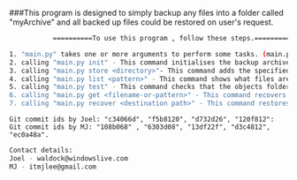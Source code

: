 
###This program is designed to simply backup any files into a folder called "myArchive" and all backed up files could be restored on user's request.

```sh
           ==========To use this program , follow these steps.==========

1. "main.py" takes one or more arguments to perform some tasks. (main.py <arg1><arg2>).
2. calling "main.py init" - This command initialises the backup archive folder, object folder and index file within it.
3. calling "main.py store <directory>"- This command adds the specified directory to the archive.
4. calling "main.py list <pattern>" - This command shows what files are in the archive.
5. calling "main.py test" - This command checks that the objects folder isn't damaged.
6. calling "main.py get <filename-or-pattern>" - This command recovers a single file.
7. calling "main.py recover <destination path>" - This command restores everything in the archive into the named destination directory.
```

```
Git commit ids by Joel: "c34066d", "f5b8120", "d732d26", "120f812":
Git commit ids by MJ: "108b068" , "6303d08", "13df22f", "d3c4812", "ec0a48a". 
```

```sh
Contact details:
Joel - waldock@windowslive.com
MJ - itmjlee@gmail.com
```
